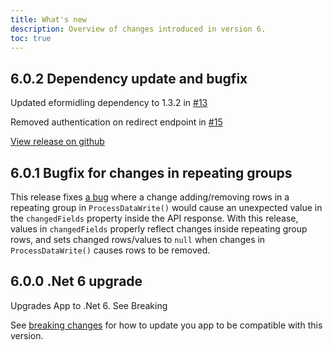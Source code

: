 ```yaml
---
title: What's new
description: Overview of changes introduced in version 6.
toc: true
---
```


## 6.0.2 Dependency update and bugfix
Updated eformidling dependency to 1.3.2 in [#13](https://github.com/Altinn/app-lib-dotnet/pull/13)

Removed authentication on redirect endpoint in [#15](https://github.com/Altinn/app-lib-dotnet/pull/15)

[View release on github](https://github.com/Altinn/app-lib-dotnet/releases/tag/v6.0.2)

## 6.0.1 Bugfix for changes in repeating groups

This release fixes [a bug](https://github.com/Altinn/app-frontend-react/issues/319) where a change adding/removing rows
in a repeating group in `ProcessDataWrite()` would cause an unexpected value in the `changedFields` property inside
the API response. With this release, values in `changedFields` properly reflect changes inside repeating group rows,
and sets changed rows/values to `null` when changes in `ProcessDataWrite()` causes rows to be removed.

## 6.0.0 .Net 6 upgrade 

Upgrades App to .Net 6. See Breaking


See [breaking changes](../breaking-changes) for how to update you app to be compatible with this version.

